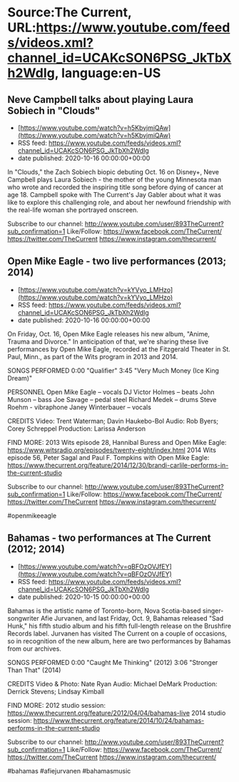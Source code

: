 # Source:The Current, URL:https://www.youtube.com/feeds/videos.xml?channel_id=UCAKcSON6PSG_JkTbXh2WdIg, language:en-US

## Neve Campbell talks about playing Laura Sobiech in "Clouds"
 - [https://www.youtube.com/watch?v=h5KbvjmiQAw](https://www.youtube.com/watch?v=h5KbvjmiQAw)
 - RSS feed: https://www.youtube.com/feeds/videos.xml?channel_id=UCAKcSON6PSG_JkTbXh2WdIg
 - date published: 2020-10-16 00:00:00+00:00

In "Clouds," the Zach Sobiech biopic debuting Oct. 16 on Disney+, Neve Campbell plays Laura Sobiech - the mother of the young Minnesota man who wrote and recorded the inspiring title song before dying of cancer at age 18. Campbell spoke with The Current's Jay Gabler about what it was like to explore this challenging role, and about her newfound friendship with the real-life woman she portrayed onscreen.

Subscribe to our channel:
http://www.youtube.com/user/893TheCurrent?sub_confirmation=1
Like/Follow:
https://www.facebook.com/TheCurrent/
https://twitter.com/TheCurrent
https://www.instagram.com/thecurrent/

## Open Mike Eagle - two live performances (2013; 2014)
 - [https://www.youtube.com/watch?v=kYVyo_LMHzo](https://www.youtube.com/watch?v=kYVyo_LMHzo)
 - RSS feed: https://www.youtube.com/feeds/videos.xml?channel_id=UCAKcSON6PSG_JkTbXh2WdIg
 - date published: 2020-10-16 00:00:00+00:00

On Friday, Oct. 16, Open Mike Eagle releases his new album, "Anime, Trauma and Divorce." In anticipation of that, we're sharing these live performances by Open Mike Eagle, recorded at the Fitzgerald Theater in St. Paul, Minn., as part of the Wits program in 2013 and 2014.

SONGS PERFORMED
0:00 "Qualifier"
3:45 "Very Much Money (Ice King Dream)"

PERSONNEL
Open Mike Eagle – vocals
DJ Victor Holmes – beats
John Munson – bass
Joe Savage – pedal steel
Richard Medek – drums 
Steve Roehm - vibraphone
Janey Winterbauer – vocals

CREDITS
Video: Trent Waterman; Davin Haukebo-Bol
Audio: Rob Byers; Corey Schreppel
Production: Larissa Anderson

FIND MORE:
2013 Wits episode 28, Hannibal Buress and Open Mike Eagle: https://www.witsradio.org/episodes/twenty-eight/index.html
2014 Wits episode 56, Peter Sagal and Paul F. Tompkins with Open Mike Eagle:
https://www.thecurrent.org/feature/2014/12/30/brandi-carlile-performs-in-the-current-studio

Subscribe to our channel:
http://www.youtube.com/user/893TheCurrent?sub_confirmation=1
Like/Follow:
https://www.facebook.com/TheCurrent/
https://twitter.com/TheCurrent
https://www.instagram.com/thecurrent/

#openmikeeagle

## Bahamas - two performances at The Current (2012; 2014)
 - [https://www.youtube.com/watch?v=qBFOzOVJfEY](https://www.youtube.com/watch?v=qBFOzOVJfEY)
 - RSS feed: https://www.youtube.com/feeds/videos.xml?channel_id=UCAKcSON6PSG_JkTbXh2WdIg
 - date published: 2020-10-15 00:00:00+00:00

Bahamas is the artistic name of Toronto-born, Nova Scotia-based singer-songwriter Afie Jurvanen, and last Friday, Oct. 9, Bahamas released "Sad Hunk," his fifth studio album and his fifth full-length release on the Brushfire Records label. Jurvanen has visited The Current on a couple of occasions, so in recognition of the new album, here are two performances by Bahamas from our archives.

SONGS PERFORMED
0:00 "Caught Me Thinking" (2012)
3:06 "Stronger Than That" (2014)

CREDITS
Video & Photo: Nate Ryan
Audio: Michael DeMark
Production: Derrick Stevens; Lindsay Kimball

FIND MORE:
2012 studio session:
https://www.thecurrent.org/feature/2012/04/04/bahamas-live
2014 studio session:
https://www.thecurrent.org/feature/2014/10/24/bahamas-performs-in-the-current-studio

Subscribe to our channel:
http://www.youtube.com/user/893TheCurrent?sub_confirmation=1
Like/Follow:
https://www.facebook.com/TheCurrent/
https://twitter.com/TheCurrent
https://www.instagram.com/thecurrent/

#bahamas #afiejurvanen #bahamasmusic

